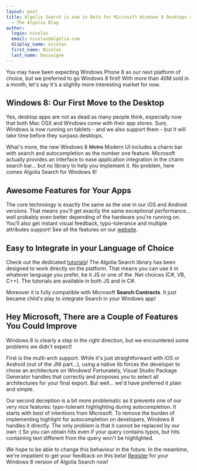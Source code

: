 ```yaml
---
layout: post
title: Algolia Search is now in Beta for Microsoft Windows 8 Desktops and Tablets
  - The Algolia Blog
author:
  login: nicolas
  email: nicolas@algolia.com
  display_name: nicolas
  first_name: Nicolas
  last_name: Dessaigne
---
```


You may have been expecting Windows Phone 8 as our next platform of choice,
but we preferred to go Windows 8 first! With more than 40M sold in a month,
let's say it's a slightly more interesting market for now.

## Windows 8: Our First Move to the Desktop

Yes, desktop apps are not as dead as many people think, especially now that
both Mac OSX and Windows come with their app stores. Sure, Windows is now
running on tablets - and we also support them - but it will take time before
they surpass desktops.

What's more, the new Windows 8 <del>Metro</del> Modern UI includes a charm bar
with search and autocompletion as the number one feature. Microsoft actually
provides an interface to ease application integration in the charm search
bar... but no library to help you implement it. No problem, here comes Algolia
Search for Windows 8!

## Awesome Features for Your Apps

The core technology is exactly the same as the one in our iOS and Android
versions. That means you'll get exactly the same exceptional performance...
well probably even better depending of the hardware you're running on. You'll
also get instant visual feedback, typo-tolerance and multiple attributes
support! See all the features on our
[website](http://www.algolia.com/product/).

## Easy to Integrate in your Language of Choice

Check out the dedicated [tutorials](http://www.algolia.com/doc/win8/)! The
Algolia Search library has been designed to work directly on the platform.
That means you can use it in whatever language you prefer, be it JS or one of
the .Net choices (C#, VB, C++). The tutorials are available in both JS and in
C#.

Moreover it is fully compatible with Microsoft **Search Contracts**. It just
became child's play to integrate Search in your Windows app!

## Hey Microsoft, There are a Couple of Features You Could Improve

Windows 8 is clearly a step in the right direction, but we encountered some
problems we didn't expect!

First is the multi-arch support. While it's just straightforward with iOS or
Android (out of the JNI part...), using a native lib forces the developer to
chose an architecture on Windows! Fortunately, Visual Studio Package Generator
handles that correctly and proposes you to select all architectures for your
final export. But well... we'd have preferred it plain and simple.

Our second deception is a bit more problematic as it prevents one of our very
nice features: typo-tolerant highlighting during autocompletion. It starts
with best of intentions from Microsoft. To remove the burden of implementing
highlight for autocompletion on developers, Windows 8 handles it directly. The
only problem is that it cannot be replaced by our own :( So you can obtain
hits even if your query contains typos, but hits containing text different
from the query won't be highlighted.

We hope to be able to change this behaviour in the future. In the meantime,
we're impatient to get your feedback on this beta!
[Register](http://www.algolia.com/try/) for your Windows 8 version of Algolia
Search now!

